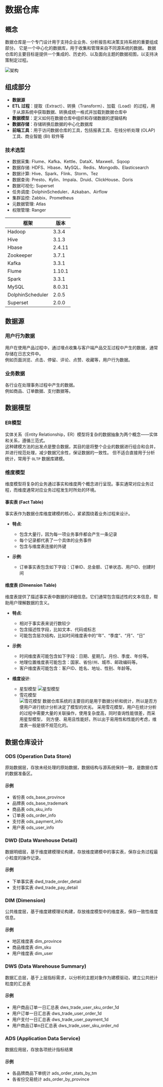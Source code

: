# 数据仓库

## 概念
数据仓库是一个专门设计用于支持企业业务、分析报告和决策支持系统的重要组成部分。
它是一个中心化的数据库，用于收集和管理来自不同源系统的数据。
数据仓库的主要目标是提供一个集成的、历史的、以及面向主题的数据视图，以支持决策制定过程。

![架构](imgs/数仓架构.png)

## 组成部分

- **数据源**
- **ETL 过程**：提取（Extract）、转换（Transform）、加载（Load）的过程，用于从源系统中获取数据、转换成统一格式并加载到数据仓库中
- **数据模型**：定义如何在数据仓库中组织和存储数据的逻辑结构
- **数据存储**：存储转换后数据的中心化数据库
- **前端工具**：用于访问数据仓库的工具，包括报表工具、在线分析处理 (OLAP) 工具、商业智能 (BI) 软件等

### 技术选型

- 数据采集: Flume、Kafka、Kettle、DataX、Maxwell、Sqoop
- 数据存储: HDFS、Hbase、MySQL、Redis、Mongodb、Elasticsearch
- 数据计算: Hive、Spark、Flink、Storm、Tez
- 数据查询: Presto、Kylin、Impala、Druid、ClickHouse、Doris
- 数据可视化: Superset
- 任务调度: DolphinScheduler、Azkaban、Airflow
- 集群监控: Zabbix、Prometheus
- 元数据管理: Atlas
- 权限管理: Ranger

| 框架               | 版本     |
|------------------|--------|
| Hadoop           | 3.3.4  |
| Hive             | 3.1.3  |
| Hbase            | 2.4.11 |
| Zookeeper        | 3.7.1  |
| Kafka            | 3.3.1  |
| Flume            | 1.10.1 |
| Spark            | 3.3.1  |
| MySQL            | 8.0.31 |
| DolphinScheduler | 2.0.5  |
| Superset         | 2.0.0  |

## 数据源

### 用户行为数据

用户在使用产品过程中，通过埋点收集与客户端产品交互过程中产生的数据，通常存储在日志文件中。  
例如页面浏览、点击、停留、评论、点赞、收藏等，用户行为数据。

### 业务数据
各行业在处理事务过程中产生的数据。  
例如商品、订单数据、支付数据等。

## 数据模型

### ER模型
实体关系（Entity Relationship，ER）模型将复杂的数据抽象为两个概念——实体和关系，遵循三范式。  
这种建模方法的出发点是整合数据，其目的是将整个企业的数据进行组合和合并，并进行规范处理，减少数据冗余性，保证数据的一致性。
但不适合直接用于分析统计，常用于 `OLTP` 数据库建模。

### 维度模型
维度模型将复杂的业务通过事实和维度两个概念进行呈现。事实通常对应业务过程，而维度通常对应业务过程发生时所处的环境。

#### 事实表 (Fact Table)
事实表作为数据仓库维度建模的核心，紧紧围绕着业务过程来设计。

- **特点**:
    - 包含大量行，因为每一项业务事件都会产生一条记录
    - 每个记录都代表了一个具体的业务事件
    - 包含与维度表连接的外键

- **示例**:
    - 订单事实表包含如下字段：订单ID、总金额、订单状态、用户ID、创建时间

#### 维度表 (Dimension Table)
维度表提供了描述事实表中数据的详细信息。它们通常包含描述性的文本信息，帮助用户理解数据的含义。

- **特点**:
    - 相对于事实表来说行数较少
    - 包含描述性字段，比如文本、代码或标志
    - 可能包含层次结构，比如时间维度表中的“年”、“季度”、“月”、“日”

- **示例**:
    - 时间维度表可能包含如下字段：日期、星期几、月份、季度、年份等。
    - 地理位置维度表可能包含：国家、省份/州、城市、邮政编码等。
    - 客户维度表可能包含：客户ID、姓名、地址、性别、年龄等。

- **维度设计**:
    - 星型模型
      ![星型模型](imgs/星型模型.png)
    - 雪花模型  
      ![雪花模型](imgs/雪花模型.png)
  数据仓库系统的主要目的是用于数据分析和统计，所以是否方便用户进行统计分析决定了模型的优劣。
  采用雪花模型，用户在统计分析的过程中需要大量的关联操作，使用复杂度高，同时查询性能很差，而采用星型模型，
  则方便、易用且性能好。所以出于易用性和性能的考虑，维度表一般是很不规范化的。

## 数据仓库设计

### ODS (Operation Data Store)
原始数据层，存放未经处理的原始数据，数据结构与源系统保持一致，是数据仓库的数据准备区。

#### 示例
- 省份表 ods_base_province
- 品牌表 ods_base_trademark
- 商品表 ods_sku_info
- 订单表 ods_order_info
- 支付表 ods_payment_info
- 用户表 ods_user_info

### DWD (Data Warehouse Detail)
数据明细层，基于维度建模理论构建，存放维度建模中的事实表，保存业务过程最小粒度的操作记录。

#### 示例
- 下单事实表 dwd_trade_order_detail
- 支付事实表 dwd_trade_pay_detail

### DIM (Dimension)
公共维度层，基于维度建模理论构建，存放维度模型中的维度表，保存一致性维度信息。

#### 示例
- 地区维度表 dim_province
- 商品维度表 dim_sku
- 用户维度表 dim_user

### DWS (Data Warehouse Summary)
数据汇总层，基于上层指标需求，以分析的主题对象作为建模驱动，建立公共统计粒度的汇总表

#### 示例
- 用户商品订单一日汇总表 dws_trade_user_sku_order_1d
- 用户订单一日汇总表 dws_trade_user_order_1d
- 用户支付一日汇总表 dws_trade_user_payment_1d
- 用户商品订单n日汇总表 dws_trade_user_sku_order_nd

### ADS (Application Data Service)
数据应用层，存放各项统计指标结果

#### 示例
- 各品牌商品下单统计 ads_order_stats_by_tm
- 各省份交易统计 ads_order_by_province
